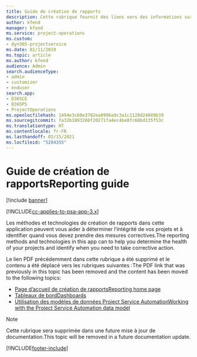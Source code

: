 ```yaml
---
title: Guide de création de rapports
description: Cette rubrique fournit des liens vers des informations sur la création de rapports.
author: kfend
manager: kfend
ms.service: project-operations
ms.custom:
- dyn365-projectservice
ms.date: 02/11/2019
ms.topic: article
ms.author: kfend
audience: Admin
search.audienceType:
- admin
- customizer
- enduser
search.app:
- D365CE
- D365PS
- ProjectOperations
ms.openlocfilehash: 1494e3c60e3702ea8996a9c3a1c1128d24889b39
ms.sourcegitcommit: fa32b1893286f20271fa4ec4be8fc68bd135f53c
ms.translationtype: HT
ms.contentlocale: fr-FR
ms.lasthandoff: 02/15/2021
ms.locfileid: "5284355"
---
```

# <a name="reporting-guide"></a><span data-ttu-id="b86a9-103">Guide de création de rapports</span><span class="sxs-lookup"><span data-stu-id="b86a9-103">Reporting guide</span></span>

[!include [banner](../../includes/psa-now-project-operations.md)]

[!INCLUDE[cc-applies-to-psa-app-3.x](../../includes/cc-applies-to-psa-app-3x.md)]

<span data-ttu-id="b86a9-104">Les méthodes et technologies de création de rapports dans cette application peuvent vous aider à déterminer l’intégrité de vos projets et à identifier quand vous devez prendre des mesures correctives.</span><span class="sxs-lookup"><span data-stu-id="b86a9-104">The reporting methods and technologies in this app can to help you determine the health of your projects and identify when you need to take corrective action.</span></span> 

<span data-ttu-id="b86a9-105">Le lien PDF précédemment dans cette rubrique a été supprimé et le contenu a été déplacé vers les rubriques suivantes :</span><span class="sxs-lookup"><span data-stu-id="b86a9-105">The PDF link that was previously in this topic has been removed and the content has been moved to the following topics:</span></span>

- [<span data-ttu-id="b86a9-106">Page d’accueil de création de rapports</span><span class="sxs-lookup"><span data-stu-id="b86a9-106">Reporting home page</span></span>](../reports-reporting-dynamics-365-project-service.md)
- [<span data-ttu-id="b86a9-107">Tableaux de bord</span><span class="sxs-lookup"><span data-stu-id="b86a9-107">Dashboards</span></span>](../reports-dashboards.md)
- [<span data-ttu-id="b86a9-108">Utilisation des modèles de données Project Service Automation</span><span class="sxs-lookup"><span data-stu-id="b86a9-108">Working with the Project Service Automation data model</span></span>](../reports-working-project-service-data-model.md)

> [!NOTE]
> <span data-ttu-id="b86a9-109">Cette rubrique sera supprimée dans une future mise à jour de documentation.</span><span class="sxs-lookup"><span data-stu-id="b86a9-109">This topic will be removed in a future documentation update.</span></span> 


[!INCLUDE[footer-include](../../includes/footer-banner.md)]